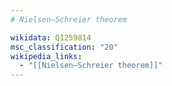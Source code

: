 ```yaml
---
# Nielsen–Schreier theorem

wikidata: Q1259814
msc_classification: "20"
wikipedia_links:
  - "[[Nielsen–Schreier theorem]]"
---
```

